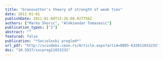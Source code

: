 ```yaml
---
title: "Granovetter's theory of strength of weak ties"
date: 2011-01-01
publishDate: 2021-01-08T15:26:08.027756Z
authors: ["Marko Skoric", "Aleksandar Tomasevic"]
publication_types: ["2"]
abstract: ""
featured: false
publication: "*Socioloski pregled*"
url_pdf: "http://scindeks.ceon.rs/Article.aspx?artid=0085-63201103323S"
doi: "10.5937/socpreg1103323S"
---
```


